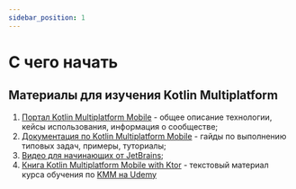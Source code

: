 ```yaml
---
sidebar_position: 1
---
```


# С чего начать

## Материалы для изучения Kotlin Multiplatform

1. [Портал Kotlin Multiplatform Mobile](https://kotlinlang.org/lp/mobile/) - общее описание технологии, кейсы использования, информация о сообществе;
1. [Документация по Kotlin Multiplatform Mobile](https://kotlinlang.org/docs/mobile/home.html) - гайды по выполнению типовых задач, примеры, туториалы;
1. [Видео для начинающих от JetBrains](https://www.youtube.com/playlist?list=PLlFc5cFwUnmy_oVc9YQzjasSNoAk4hk_C);
1. [Книга Kotlin Multiplatform Mobile with Ktor](https://michaelstromer.nyc/books/kotlin-multiplatform-mobile/introduction) - текстовый материал курса обучения по [KMM на Udemy](https://www.udemy.com/course/kotlin-multiplatform-mobile/)
